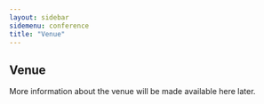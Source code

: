 ```yaml
---
layout: sidebar
sidemenu: conference
title: "Venue"
---
```

## Venue

More information about the venue will be made available here later.